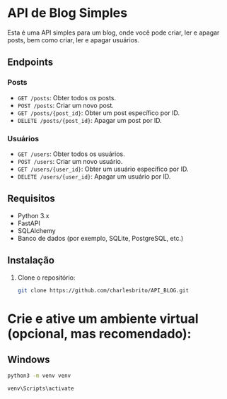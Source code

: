 # API de Blog Simples

Esta é uma API simples para um blog, onde você pode criar, ler e apagar posts, bem como criar, ler e apagar usuários.

## Endpoints

### Posts

- `GET /posts`: Obter todos os posts.
- `POST /posts`: Criar um novo post.
- `GET /posts/{post_id}`: Obter um post específico por ID.
- `DELETE /posts/{post_id}`: Apagar um post por ID.

### Usuários

- `GET /users`: Obter todos os usuários.
- `POST /users`: Criar um novo usuário.
- `GET /users/{user_id}`: Obter um usuário específico por ID.
- `DELETE /users/{user_id}`: Apagar um usuário por ID.

## Requisitos

- Python 3.x
- FastAPI
- SQLAlchemy
- Banco de dados (por exemplo, SQLite, PostgreSQL, etc.)

## Instalação

1. Clone o repositório:

   ```bash
   git clone https://github.com/charlesbrito/API_BLOG.git


# Crie e ative um ambiente virtual (opcional, mas recomendado):

## Windows
  ```bash
  python3 -m venv venv
```
  ```bash
  venv\Scripts\activate
```
